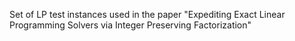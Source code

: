 Set of LP test instances used in the paper
"Expediting Exact Linear Programming Solvers via Integer Preserving Factorization"
